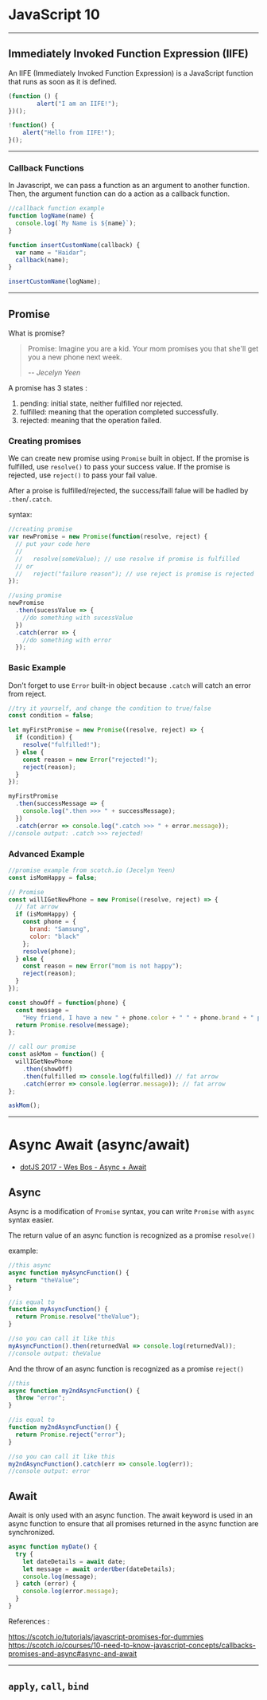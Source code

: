 # JavaScript 10

---

## Immediately Invoked Function Expression (IIFE)

An IIFE (Immediately Invoked Function Expression) is a JavaScript function that runs as soon as it is defined.

```js
(function () { 
        alert("I am an IIFE!");
})();

!function() {
    alert("Hello from IIFE!");
}();
```

---

### Callback Functions

In Javascript, we can pass a function as an argument to another function. Then, the argument function can do a action as a callback function.

```javascript
//callback function example
function logName(name) {
  console.log(`My Name is ${name}`);
}

function insertCustomName(callback) {
  var name = "Haidar";
  callback(name);
}

insertCustomName(logName);
```

---

## Promise

What is promise?

> Promise: Imagine you are a kid. Your mom promises you that she'll get you a new phone next week.
>
> -- <cite>Jecelyn Yeen</cite>

A promise has 3 states :

1.  pending: initial state, neither fulfilled nor rejected.
1.  fulfilled: meaning that the operation completed successfully.
1.  rejected: meaning that the operation failed.

### Creating promises

We can create new promise using `Promise` built in object.
If the promise is fulfilled, use `resolve()` to pass your success value. If the promise is rejected, use `reject()` to pass your fail value.

After a proise is fulfilled/rejected, the success/faill falue will be hadled by `.then`/`.catch`.

syntax:

```js
//creating promise
var newPromise = new Promise(function(resolve, reject) {
  // put your code here
  //
  //   resolve(someValue); // use resolve if promise is fulfilled
  // or
  //   reject("failure reason"); // use reject is promise is rejected
});

//using promise
newPromise
  .then(sucessValue => {
    //do something with sucessValue
  })
  .catch(error => {
    //do something with error
  });
```

### Basic Example

Don't forget to use `Error` built-in object because `.catch` will catch an error from reject.

```js
//try it yourself, and change the condition to true/false
const condition = false;

let myFirstPromise = new Promise((resolve, reject) => {
  if (condition) {
    resolve("fulfilled!");
  } else {
    const reason = new Error("rejected!");
    reject(reason);
  }
});

myFirstPromise
  .then(successMessage => {
    console.log(".then >>> " + successMessage);
  })
  .catch(error => console.log(".catch >>> " + error.message));
//console output: .catch >>> rejected!
```

### Advanced Example

```js
//promise example from scotch.io (Jecelyn Yeen)
const isMomHappy = false;

// Promise
const willIGetNewPhone = new Promise((resolve, reject) => {
  // fat arrow
  if (isMomHappy) {
    const phone = {
      brand: "Samsung",
      color: "black"
    };
    resolve(phone);
  } else {
    const reason = new Error("mom is not happy");
    reject(reason);
  }
});

const showOff = function(phone) {
  const message =
    "Hey friend, I have a new " + phone.color + " " + phone.brand + " phone";
  return Promise.resolve(message);
};

// call our promise
const askMom = function() {
  willIGetNewPhone
    .then(showOff)
    .then(fulfilled => console.log(fulfilled)) // fat arrow
    .catch(error => console.log(error.message)); // fat arrow
};

askMom();
```

---

# Async Await (async/await)

* [dotJS 2017 - Wes Bos - Async + Await](https://www.youtube.com/watch?v=9YkUCxvaLEk)

## Async

Async is a modification of `Promise` syntax, you can write `Promise` with `async` syntax easier.

The return value of an async function is recognized as a promise `resolve()`

example:

```js
//this async
async function myAsyncFunction() {
  return "theValue";
}

//is equal to
function myAsyncFunction() {
  return Promise.resolve("theValue");
}

//so you can call it like this
myAsyncFunction().then(returnedVal => console.log(returnedVal));
//console output: theValue
```

And the throw of an async function is recognized as a promise `reject()`

```js
//this
async function my2ndAsyncFunction() {
  throw "error";
}

//is equal to
function my2ndAsyncFunction() {
  return Promise.reject("error");
}

//so you can call it like this
my2ndAsyncFunction().catch(err => console.log(err));
//console output: error
```

## Await

Await is only used with an async function. The await keyword is used in an async function to ensure that all promises returned in the async function are synchronized.

```js
async function myDate() {
  try {
    let dateDetails = await date;
    let message = await orderUber(dateDetails);
    console.log(message);
  } catch (error) {
    console.log(error.message);
  }
}
```

References :

https://scotch.io/tutorials/javascript-promises-for-dummies
https://scotch.io/courses/10-need-to-know-javascript-concepts/callbacks-promises-and-async#async-and-await

---

## `apply`, `call`, `bind`

<!--
* Prevent regression
* Abstraction
* Decomposition
* Method chaining
* Data parsing and serialization
* Hoisting, Closures, Prototypes
* Function inside function, return object with function
-->
